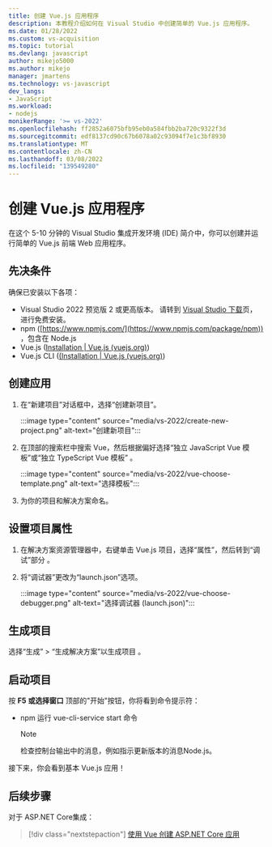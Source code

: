 ```yaml
---
title: 创建 Vue.js 应用程序
description: 本教程介绍如何在 Visual Studio 中创建简单的 Vue.js 应用程序。
ms.date: 01/28/2022
ms.custom: vs-acquisition
ms.topic: tutorial
ms.devlang: javascript
author: mikejo5000
ms.author: mikejo
manager: jmartens
ms.technology: vs-javascript
dev_langs:
- JavaScript
ms.workload:
- nodejs
monikerRange: '>= vs-2022'
ms.openlocfilehash: ff2852a6075bfb95eb0a584fbb2ba720c9322f3d
ms.sourcegitcommit: edf8137cd90c67b6078a02c93094f7e1c3bf8930
ms.translationtype: MT
ms.contentlocale: zh-CN
ms.lasthandoff: 03/08/2022
ms.locfileid: "139549280"
---
```

# <a name="create-a-vuejs-app"></a>创建 Vue.js 应用程序

在这个 5-10 分钟的 Visual Studio 集成开发环境 (IDE) 简介中，你可以创建并运行简单的 Vue.js 前端 Web 应用程序。

## <a name="prerequisites"></a>先决条件

确保已安装以下各项：

- Visual Studio 2022 预览版 2 或更高版本。 请转到 [Visual Studio 下载](https://visualstudio.microsoft.com/downloads/)页，进行免费安装。
- npm ([https://www.npmjs.com/](https://www.npmjs.com/package/npm)) ，包含在 Node.js
- Vue.js ([Installation | Vue.js (vuejs.org)](https://v3.vuejs.org/guide/installation.html#npm))
- Vue.js CLI ([(Installation | Vue.js (vuejs.org)](https://v3.vuejs.org/guide/installation.html#cli))

## <a name="create-your-app"></a>创建应用

1. 在“新建项目”对话框中，选择“创建新项目”。

   :::image type="content" source="media/vs-2022/create-new-project.png" alt-text="创建新项目":::

1. 在顶部的搜索栏中搜索 Vue，然后根据偏好选择“独立 JavaScript Vue 模板”或“独立 TypeScript Vue 模板” 。

   :::image type="content" source="media/vs-2022/vue-choose-template.png" alt-text="选择模板":::

1. 为你的项目和解决方案命名。 

## <a name="set-the-project-properties"></a>设置项目属性

1. 在解决方案资源管理器中，右键单击 Vue.js 项目，选择“属性”，然后转到“调试”部分 。

1. 将“调试器”更改为“launch.json”选项。
 
   :::image type="content" source="media/vs-2022/vue-choose-debugger.png" alt-text="选择调试器 (launch.json)":::

## <a name="build-your-project"></a>生成项目

选择“生成” > “生成解决方案”以生成项目 。

## <a name="start-your-project"></a>启动项目

按 **F5** **或选择窗口** 顶部的"开始"按钮，你将看到命令提示符：

- npm 运行 vue-cli-service start 命令

   >[!NOTE]
   > 检查控制台输出中的消息，例如指示更新版本的消息Node.js。

接下来，你会看到基本 Vue.js 应用！

## <a name="next-steps"></a>后续步骤

对于 ASP.NET Core集成：

> [!div class="nextstepaction"]
> [使用 Vue 创建 ASP.NET Core 应用](tutorial-asp-net-core-with-vue.md)